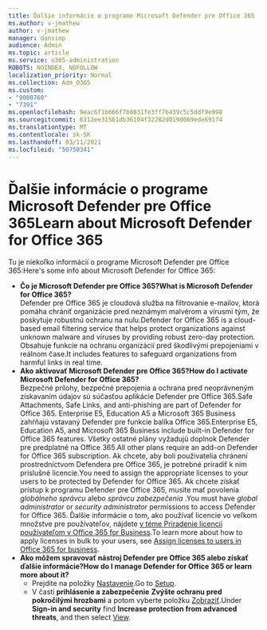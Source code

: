 ```yaml
---
title: Ďalšie informácie o programe Microsoft Defender pre Office 365
ms.author: v-jmathew
author: v-jmathew
manager: dansimp
audience: Admin
ms.topic: article
ms.service: o365-administration
ROBOTS: NOINDEX, NOFOLLOW
localization_priority: Normal
ms.collection: Adm_O365
ms.custom:
- "9000760"
- "7391"
ms.openlocfilehash: 9eac6f1b666f7b8031fe3ff7b439c5c5ddf9e998
ms.sourcegitcommit: 6312ee31561db36104f32282d019d069ede69174
ms.translationtype: MT
ms.contentlocale: sk-SK
ms.lasthandoff: 03/11/2021
ms.locfileid: "50750341"
---
```

# <a name="learn-about-microsoft-defender-for-office-365"></a><span data-ttu-id="acffa-102">Ďalšie informácie o programe Microsoft Defender pre Office 365</span><span class="sxs-lookup"><span data-stu-id="acffa-102">Learn about Microsoft Defender for Office 365</span></span>

<span data-ttu-id="acffa-103">Tu je niekoľko informácií o programe Microsoft Defender pre Office 365:</span><span class="sxs-lookup"><span data-stu-id="acffa-103">Here's some info about Microsoft Defender for Office 365:</span></span>

- <span data-ttu-id="acffa-104">**Čo je Microsoft Defender pre Office 365?**</span><span class="sxs-lookup"><span data-stu-id="acffa-104">**What is Microsoft Defender for Office 365?**</span></span>  
    <span data-ttu-id="acffa-105">Defender pre Office 365 je cloudová služba na filtrovanie e-mailov, ktorá pomáha chrániť organizácie pred neznámym malvérom a vírusmi tým, že poskytuje robustnú ochranu na nulu.</span><span class="sxs-lookup"><span data-stu-id="acffa-105">Defender for Office 365 is a cloud-based email filtering service that helps protect organizations against unknown malware and viruses by providing robust zero-day protection.</span></span> <span data-ttu-id="acffa-106">Obsahuje funkcie na ochranu organizácií pred škodlivými prepojeniami v reálnom čase.</span><span class="sxs-lookup"><span data-stu-id="acffa-106">It includes features to safeguard organizations from harmful links in real time.</span></span>
- <span data-ttu-id="acffa-107">**Ako aktivovať Microsoft Defender pre Office 365?**</span><span class="sxs-lookup"><span data-stu-id="acffa-107">**How do I activate Microsoft Defender for Office 365?**</span></span>  
    <span data-ttu-id="acffa-108">Bezpečné prílohy, bezpečné prepojenia a ochrana pred neoprávneným získavaním údajov sú súčasťou aplikácie Defender pre Office 365.</span><span class="sxs-lookup"><span data-stu-id="acffa-108">Safe Attachments, Safe Links, and anti-phishing are part of Defender for Office 365.</span></span> <span data-ttu-id="acffa-109">Enterprise E5, Education A5 a Microsoft 365 Business zahŕňajú vstavaný Defender pre funkcie balíka Office 365.</span><span class="sxs-lookup"><span data-stu-id="acffa-109">Enterprise E5, Education A5, and Microsoft 365 Business include built-in Defender for Office 365 features.</span></span> <span data-ttu-id="acffa-110">Všetky ostatné plány vyžadujú doplnok Defender pre predplatné na Office 365.</span><span class="sxs-lookup"><span data-stu-id="acffa-110">All other plans require an add-on Defender for Office 365 subscription.</span></span> <span data-ttu-id="acffa-111">Ak chcete, aby boli používatelia chránení prostredníctvom Defendera pre Office 365, je potrebné priradiť k nim príslušné licencie.</span><span class="sxs-lookup"><span data-stu-id="acffa-111">You need to assign the appropriate licenses to your users to be protected by Defender for Office 365.</span></span> <span data-ttu-id="acffa-112">Ak chcete získať prístup k programu Defender pre Office 365, musíte mať povolenia *globálneho správcu* alebo *správcu zabezpečenia* .</span><span class="sxs-lookup"><span data-stu-id="acffa-112">You must have *global administrator* or *security administrator* permissions to access Defender for Office 365.</span></span> <span data-ttu-id="acffa-113">Ďalšie informácie o tom, ako používať licencie vo veľkom množstve pre používateľov, nájdete [v téme Priradenie licencií používateľom v Office 365 for Business](https://go.microsoft.com/fwlink/?linkid=2093435).</span><span class="sxs-lookup"><span data-stu-id="acffa-113">To learn more about how to apply licenses in bulk to your users, see [Assign licenses to users in Office 365 for business](https://go.microsoft.com/fwlink/?linkid=2093435).</span></span>
- <span data-ttu-id="acffa-114">**Ako môžem spravovať nástroj Defender pre Office 365 alebo získať ďalšie informácie?**</span><span class="sxs-lookup"><span data-stu-id="acffa-114">**How do I manage Defender for Office 365 or learn more about it?**</span></span>  
  - <span data-ttu-id="acffa-115">Prejdite na položky [Nastavenie](https://go.microsoft.com/fwlink/p/?linkid=2075721).</span><span class="sxs-lookup"><span data-stu-id="acffa-115">Go to [Setup](https://go.microsoft.com/fwlink/p/?linkid=2075721).</span></span>  
  - <span data-ttu-id="acffa-116">V časti **prihlásenie a zabezpečenie** **Zvýšte ochranu pred pokročilými hrozbami** a potom vyberte položku [Zobraziť](https://go.microsoft.com/fwlink/?linkid=2109302).</span><span class="sxs-lookup"><span data-stu-id="acffa-116">Under **Sign-in and security** find **Increase protection from advanced threats**, and then select [View](https://go.microsoft.com/fwlink/?linkid=2109302).</span></span>
